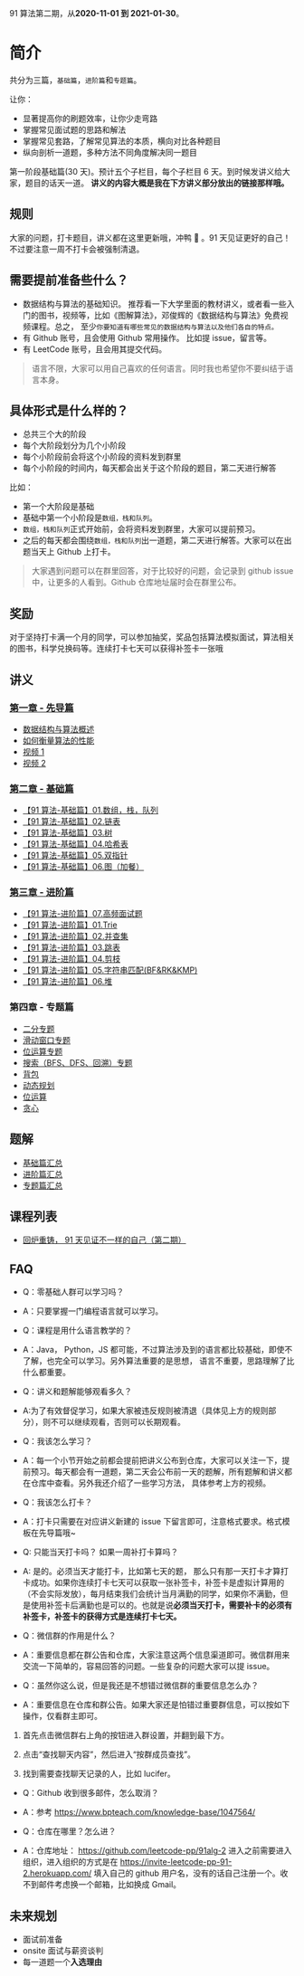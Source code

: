 91 算法第二期，从**2020-11-01 到 2021-01-30**。

# 简介

共分为三篇，`基础篇`，`进阶篇`和`专题篇`。

让你：

- 显著提高你的刷题效率，让你少走弯路
- 掌握常见面试题的思路和解法
- 掌握常见套路，了解常见算法的本质，横向对比各种题目
- 纵向剖析一道题，多种方法不同角度解决同一题目

第一阶段基础篇(30 天)。预计五个子栏目，每个子栏目 6 天。到时候发讲义给大家，题目的话天一道。 **讲义的内容大概是我在下方讲义部分放出的链接那样哦。**

## 规则

大家的问题，打卡题目，讲义都在这里更新哦，冲鸭 🦆 。91 天见证更好的自己！不过要注意一周不打卡会被强制清退。

## 需要提前准备些什么？

- 数据结构与算法的基础知识。 推荐看一下大学里面的教材讲义，或者看一些入门的图书，视频等，比如《图解算法》，邓俊辉的《数据结构与算法》免费视频课程。总之， 至少`你要知道有哪些常见的数据结构与算法以及他们各自的特点。`
- 有 Github 账号，且会使用 Github 常用操作。 比如提 issue，留言等。
- 有 LeetCode 账号，且会用其提交代码。

> 语言不限，大家可以用自己喜欢的任何语言。同时我也希望你不要纠结于语言本身。

## 具体形式是什么样的？

- 总共三个大的阶段
- 每个大阶段划分为几个小阶段
- 每个小阶段前会将这个小阶段的资料发到群里
- 每个小阶段的时间内，每天都会出关于这个阶段的题目，第二天进行解答

比如：

- 第一个大阶段是基础
- 基础中第一个小阶段是`数组，栈和队列`。
- `数组，栈和队列`正式开始前，会将资料发到群里，大家可以提前预习。
- 之后的每天都会围绕`数组，栈和队列`出一道题，第二天进行解答。大家可以在出题当天上 Github 上打卡。

> 大家遇到问题可以在群里回答，对于比较好的问题，会记录到 github issue 中，让更多的人看到。Github 仓库地址届时会在群里公布。

## 奖励

对于坚持打卡满一个月的同学，可以参加抽奖，奖品包括算法模拟面试，算法相关的图书，科学兑换码等。连续打卡七天可以获得补签卡一张哦

## 讲义

### [第一章 - 先导篇](./introduction.md)

- [数据结构与算法概述](./algo.md)
- [如何衡量算法的性能](./bigO.md)
- [视频 1](https://www.bilibili.com/video/BV17t4y1i71G)
- [视频 2](https://www.bilibili.com/video/BV1pa4y1s7g2)

### [第二章 - 基础篇](./lecture/basic.md)

- [【91 算法-基础篇】01.数组，栈，队列](./lecture/basic-01.md)
- [【91 算法-基础篇】02.链表](./lecture/basic-02.md)
- [【91 算法-基础篇】03.树](./lecture/basic-03.md)
- [【91 算法-基础篇】04.哈希表](./lecture/basic-04.md)
- [【91 算法-基础篇】05.双指针](./lecture/basic-05.md)
- [【91 算法-基础篇】06.图（加餐）](./lecture/basic-06.md)

### [第三章 - 进阶篇]()

- [【91 算法-进阶篇】07.高频面试题](./lecture/advanced-07.md)
- [【91 算法-进阶篇】01.Trie ](./lecture/advanced-trie.md)
- [【91 算法-进阶篇】02.并查集 ](./lecture/advanced-union-find-set.md)
- [【91 算法-进阶篇】03.跳表 ](./lecture/advanced-skiplist.md)
- [【91 算法-进阶篇】04.剪枝](./lecture/advanced_prune.md)
- [【91 算法-进阶篇】05.字符串匹配(BF&RK&KMP)](./lecture/advanced-kmp.md)
- [【91 算法-进阶篇】06.堆](./lecture/advanced-heap.md)

### 第四章 - 专题篇

- [二分专题](./lecture/topic-binary-search.md)
- [滑动窗口专题](./lecture/topic-slidingwindow.md)
- [位运算专题](./lecture/topic-bit.md)
- [搜索（BFS、DFS、回溯）专题](./lecture/topic-search.md)
- [背包](./lecture/topic-packages.md)
- [动态规划](./lecture/topic-dp.md)
- [位运算](./lecture/topic-bit.md)
- [贪心](./lecture/topic-greedy.md)

## 题解

- [基础篇汇总](./solution/basic/summary.md)
- [进阶篇汇总](./solution/advanced/summary.md)
- [专题篇汇总](./solution/topic/summary.md)

## 课程列表

- [回炉重铸， 91 天见证不一样的自己（第二期）](https://lucifer.ren/blog/2020/10/19/91-algo-2/)

## FAQ

- Q：零基础人群可以学习吗？
- A：只要掌握一门编程语言就可以学习。

- Q：课程是用什么语言教学的？
- A：Java， Python，JS 都可能，不过算法涉及到的语言都比较基础，即使不了解，也完全可以学习。另外算法重要的是思想， 语言不重要，思路理解了比什么都重要。

- Q：讲义和题解能够观看多久？
- A:为了有效督促学习，如果大家被违反规则被清退（具体见上方的规则部分），则不可以继续观看，否则可以长期观看。

- Q：我该怎么学习？
- A：每一个小节开始之前都会提前把讲义公布到仓库，大家可以关注一下，提前预习。每天都会有一道题，第二天会公布前一天的题解，所有题解和讲义都在仓库中查看。另外我还介绍了一些学习方法， 具体参考上方的视频。

- Q：我该怎么打卡？
- A：打卡只需要在对应讲义新建的 issue 下留言即可，注意格式要求。格式模板在先导篇哦~

- Q: 只能当天打卡吗？ 如果一周补打卡算吗？
- A: 是的。必须当天才能打卡，比如第七天的题， 那么只有那一天打卡才算打卡成功。如果你连续打卡七天可以获取一张补签卡，补签卡是虚拟计算用的（不会实际发放），每月结束我们会统计当月满勤的同学，如果你不满勤，但是使用补签卡后满勤也是可以的。也就是说**必须当天打卡，需要补卡的必须有补签卡，补签卡的获得方式是连续打卡七天。**

- Q：微信群的作用是什么？
- A：重要信息都在群公告和仓库，大家注意这两个信息渠道即可。微信群用来交流一下简单的，容易回答的问题。一些复杂的问题大家可以提 issue。

- Q：虽然你这么说，但是我还是不想错过微信群的重要信息怎么办？
- A：重要信息在仓库和群公告。如果大家还是怕错过重要群信息，可以按如下操作，仅看群主即可。

1. 首先点击微信群右上角的按钮进入群设置，并翻到最下方。

2. 点击“查找聊天内容”，然后进入“按群成员查找”。

3. 找到需要查找聊天记录的人，比如 lucifer。

- Q：Github 收到很多邮件，怎么取消？
- A：参考 https://www.bpteach.com/knowledge-base/1047564/

- Q：仓库在哪里？怎么进？
- A：仓库地址： https://github.com/leetcode-pp/91alg-2 进入之前需要进入组织，进入组织的方式是在 https://invite-leetcode-pp-91-2.herokuapp.com/ 填入自己的 github 用户名，没有的话自己注册一个。收不到邮件考虑换一个邮箱，比如换成 Gmail。

## 未来规划

- 面试前准备
- onsite 面试与薪资谈判
- 每一道题一个**入选理由**

